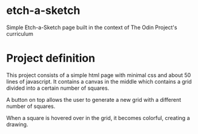 # etch-a-sketch
Simple Etch-a-Sketch page built in the context of The Odin Project's curriculum

# Project definition
This project consists of a simple html page with minimal css and about 50 lines of javascript. It contains a canvas in the middle which contains a grid divided into a certain number of squares. 

A button on top allows the user to generate a new grid with a different number of squares.

When a square is hovered over in the grid, it becomes colorful, creating a drawing.
